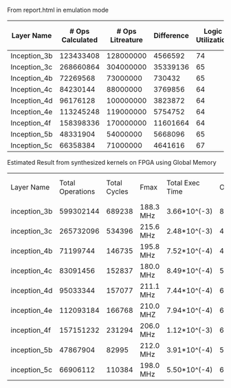From report.html in emulation mode

| Layer Name   | # Ops Calculated | # Ops Litreature | Difference  | Logic Utilization | ALUTs | Dedicated Logic Registers | Memory blocks | DSP Blocks |
|--------------|------------------|------------------|-------------|-------------------|-------|---------------------------|---------------|------------|
| Inception_3b | 123433408        | 128000000        | 4566592     | 74                | 39    | 37                        | 42            | 23         |
| Inception_3c | 268660864        | 304000000        | 35339136    | 65                | 34    | 33                        | 37            | 23         |
| Inception_4b | 72269568         | 73000000         | 730432      | 65                | 34    | 33                        | 36            | 23         |
| Inception_4c | 84230144         | 88000000         | 3769856     | 64                | 33    | 32                        | 36            | 23         |
| Inception_4d | 96176128         | 100000000        | 3823872     | 64                | 33    | 32                        | 36            | 23         |
| Inception_4e | 113245248        | 119000000        | 5754752     | 64                | 34    | 32                        | 36            | 23         |
| Inception_4f | 158398336        | 170000000        | 11601664    | 64                | 34    | 32                        | 36            | 23         |
| Inception_5b | 48331904         | 54000000         | 5668096     | 65                | 34    | 33                        | 37            | 23         |
| Inception_5c | 66358384         | 71000000         | 4641616     | 67                | 36    | 34                        | 39            | 23         |




Estimated Result from synthesized kernels on FPGA using Global Memory

|              |                  |              |           |                 |           |                     |          | 
|--------------|------------------|--------------|-----------|-----------------|-----------|---------------------|----------| 
| Layer Name   | Total Operations | Total Cycles | Fmax      | Total Exec Time | Ops/cycle | Global Memory (r/w) | Ops/byte | 
| inception_3b | 599302144        | 689238       | 188.3 MHz | 3.66*10^(-3)    | 869       | 37.91 Mb            | 15       | 
| inception_3c | 265732096        | 534396       | 215.6 MHz | 2.48*10^(-3)    | 497.25    | 11.15 Mb            | 22.72    | 
| inception_4b | 71199744         | 146735       | 195.8 MHz | 7.52*10^(-4)    | 485.22    | 6.65 Mb             | 10.2     | 
| inception_4c | 83091456         | 152837       | 180.0 MHz | 8.49*10^(-4)    | 543       | 5.26 Mb             | 15       | 
| inception_4d | 95033344         | 157077       | 211.1 MHz | 7.44*10^(-4)    | 605       | 5.52 Mb             | 16.4     | 
| inception_4e | 112093184        | 166768       | 210.0 MHZ | 7.94*10^(-4)    | 672.15    | 5.92 Mb             | 18       | 
| inception_4f | 157151232        | 231294       | 206.0 MHz | 1.12*10^(-3)    | 649       | 7.64 Mb             | 19.59    | 
| inception_5b | 47867904         | 82995        | 212.0 MHz | 3.91*10^(-4)    | 576       | 5.97 Mb             | 7.63     | 
| inception_5c | 66906112         | 110384       | 198.0 MHz | 5.50*10^(-4)    | 606       | 10.84 Mb            | 5.81     | 
